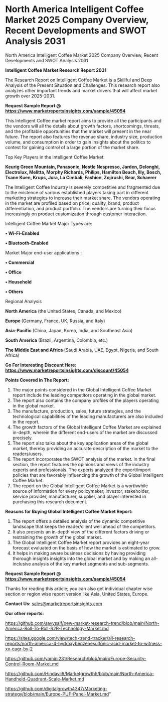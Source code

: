 # North America Intelligent Coffee Market 2025 Company Overview, Recent Developments and SWOT Analysis 2031
North America Intelligent Coffee Market 2025 Company Overview, Recent Developments and SWOT Analysis 2031

<strong>Intelligent Coffee Market Research Report 2031</strong>

The Research Report on Intelligent Coffee Market is a Skillful and Deep Analysis of the Present Situation and Challenges. This research report also analyzes other important trends and market drivers that will affect market growth over 2025-2031.

<strong>Request Sample Report @ <a href=https://www.marketreportsinsights.com/sample/45054>https://www.marketreportsinsights.com/sample/45054</a></strong>

This Intelligent Coffee market report aims to provide all the participants and the vendors will all the details about growth factors, shortcomings, threats, and the profitable opportunities that the market will present in the near future. The report also features the revenue share, industry size, production volume, and consumption in order to gain insights about the politics to contest for gaining control of a large portion of the market share.

Top Key Players in the Intelligent Coffee Market:

<strong>Keurig Green Mountain, Panasonic, Nestle Nespresso, Jarden, Delonghi, Electrolux, Melitta, Morphy Richards, Philips, Hamilton Beach, Illy, Bosch, Tsann Kuen, Krups, Jura, La Cimbali, Fashion, Zojirushi, Bear, Schaerer</strong>

The Intelligent Coffee Industry is severely competitive and fragmented due to the existence of various established players taking part in different marketing strategies to increase their market share. The vendors operating in the market are profiled based on price, quality, brand, product differentiation, and product portfolio. The vendors are turning their focus increasingly on product customization through customer interaction.

Intelligent Coffee Market Major Types are:

<strong>•  Wi-Fi-Enabled

•  Bluetooth-Enabled</strong>

Market Major end-user applications :

<strong>•  Commercial

•  Office

•  Household

•  Others</strong>

Regional Analysis

</u><strong><b>North America</b></strong> (the United States, Canada, and Mexico)

<strong><b>Europe </b></strong>(Germany, France, UK, Russia, and Italy)

<strong><b>Asia-Pacific</b></strong> (China, Japan, Korea, India, and Southeast Asia)

<strong><b>South America</b></strong> (Brazil, Argentina, Colombia, etc.)

<strong><b>The Middle East and Africa</b></strong> (Saudi Arabia, UAE, Egypt, Nigeria, and South Africa)

<strong>Go For Interesting Discount Here: <a href=https://www.marketreportsinsights.com/discount/45054>https://www.marketreportsinsights.com/discount/45054</a></strong>

<strong>Points Covered in The Report:</strong>
<ol>
  <li>The major points considered in the Global Intelligent Coffee Market report include the leading competitors operating in the global market.</li>
  <li>The report also contains the company profiles of the players operating in the global market.</li>
  <li>The manufacture, production, sales, future strategies, and the technological capabilities of the leading manufacturers are also included in the report.</li>
  <li>The growth factors of the Global Intelligent Coffee Market are explained in-depth, wherein the different end-users of the market are discussed precisely.</li>
  <li>The report also talks about the key application areas of the global market, thereby providing an accurate description of the market to the readers/users.</li>
  <li>The report incorporates the SWOT analysis of the market. In the final section, the report features the opinions and views of the industry experts and professionals. The experts analyzed the export/import policies that are favorably influencing the growth of the Global Intelligent Coffee Market.</li>
  <li>The report on the Global Intelligent Coffee Market is a worthwhile source of information for every policymaker, investor, stakeholder, service provider, manufacturer, supplier, and player interested in purchasing this research document.</li>
</ol>
<strong>Reasons for Buying Global Intelligent Coffee Market Report:</strong>

<ol>
  <li>The report offers a detailed analysis of the dynamic competitive landscape that keeps the reader/client well ahead of the competitors.</li>
  <li>It also presents an in-depth view of the different factors driving or restraining the growth of the global market.</li>
  <li>The Global Intelligent Coffee Market report provides an eight-year forecast evaluated on the basis of how the market is estimated to grow.</li>
  <li>It helps in making aware business decisions by having providing thorough insights insights into the global market and by making an all-inclusive analysis of the key market segments and sub-segments.</li>
</ol>
<strong>Request Sample Report @ <a href=https://www.marketreportsinsights.com/sample/45054>https://www.marketreportsinsights.com/sample/45054</a></strong>


Thanks for reading this article; you can also get individual chapter wise section or region wise report version like Asia, United States, Europe.

<strong>Contact Us:</strong>
sales@marketreportsinsights.com

<strong>Our other reports:</strong>

<a href=https://github.com/sayysaif/new-market-research-trend/blob/main/North-America-Roll-To-Roll-R2R-Technology-Market.md>https://github.com/sayysaif/new-market-research-trend/blob/main/North-America-Roll-To-Roll-R2R-Technology-Market.md</a>

<a href=https://sites.google.com/view/tech-trend-tracker/all-research-reports/north-america-4-hydroxybenzenesulfonic-acid-market-to-witness-xx-cagr-by-2>https://sites.google.com/view/tech-trend-tracker/all-research-reports/north-america-4-hydroxybenzenesulfonic-acid-market-to-witness-xx-cagr-by-2</a>

<a href=https://github.com/yamini231/Research/blob/main/Europe-Security-Control-Room-Market.md>https://github.com/yamini231/Research/blob/main/Europe-Security-Control-Room-Market.md</a>

<a href=https://github.com/Hindavii9/Marketgrowthh/blob/main/North-America-Handheld-Quadrant-Scale-Market.md>https://github.com/Hindavii9/Marketgrowthh/blob/main/North-America-Handheld-Quadrant-Scale-Market.md</a>

<a href=https://github.com/digitalgrowth4347/Marketing-strategy/blob/main/Europe-PUF-Panel-Market.md>https://github.com/digitalgrowth4347/Marketing-strategy/blob/main/Europe-PUF-Panel-Market.md</a>"
